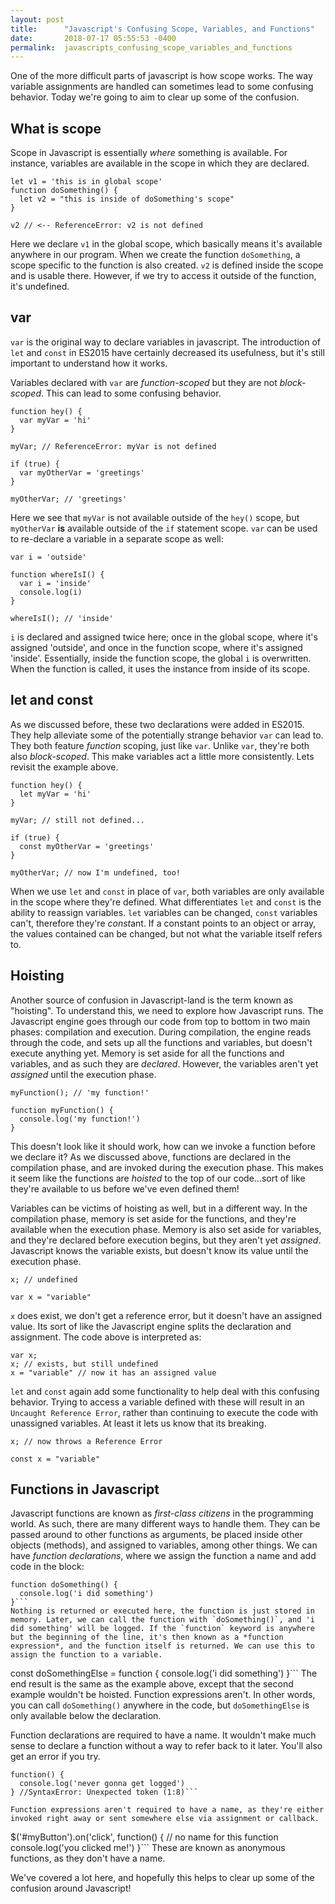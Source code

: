 ```yaml
---
layout: post
title:      "Javascript's Confusing Scope, Variables, and Functions"
date:       2018-07-17 05:55:53 -0400
permalink:  javascripts_confusing_scope_variables_and_functions
---
```



One of the more difficult parts of javascript is how scope works. The way variable assignments are handled can sometimes lead to some confusing behavior. Today we're going to aim to clear up some of the confusion.

## What is scope

Scope in Javascript is essentially *where* something is available. For instance, variables are available in the scope in which they are declared.
```
let v1 = 'this is in global scope'
function doSomething() {
  let v2 = "this is inside of doSomething's scope"
}

v2 // <-- ReferenceError: v2 is not defined
```
Here we declare `v1` in the global scope, which basically means it's available anywhere in our program. When we create the function `doSomething`, a scope specific to the function is also created. `v2` is defined inside the scope and is usable there. However, if we try to access it outside of the function, it's undefined.

## var

`var` is the original way to declare variables in javascript. The introduction of `let` and `const` in ES2015 have certainly decreased its usefulness, but it's still important to understand how it works.

Variables declared with `var` are *function-scoped* but they are not *block-scoped*. This can lead to some confusing behavior.

```
function hey() { 
  var myVar = 'hi'
}

myVar; // ReferenceError: myVar is not defined

if (true) {
  var myOtherVar = 'greetings'
}

myOtherVar; // 'greetings'

```
Here we see that `myVar` is not available outside of the `hey()` scope, but `myOtherVar` **is** available outside of the `if` statement scope.  `var` can be used to re-declare a variable in a separate scope as well:
```
var i = 'outside'

function whereIsI() {
  var i = 'inside'
  console.log(i)
}

whereIsI(); // 'inside'
```
`i` is declared and assigned twice here; once in the global scope, where it's assigned 'outside', and once in the function scope, where it's assigned 'inside'. Essentially, inside the function scope, the global `i` is overwritten. When the function is called, it uses the instance from inside of its scope.

## let and const
As we discussed before, these two declarations were added in ES2015. They help alleviate some of the potentially strange behavior `var` can lead to. They both feature *function* scoping, just like `var`. Unlike `var`, they're both also *block-scoped*. This make variables act a little more consistently. Lets revisit the example above.
```
function hey() { 
  let myVar = 'hi'
}

myVar; // still not defined...

if (true) {
  const myOtherVar = 'greetings'
}

myOtherVar; // now I'm undefined, too!
```
When we use `let` and `const` in place of `var`, both variables are only available in the scope where they're defined. 
What differentiates `let` and `const` is the ability to reassign variables. `let` variables can be changed, `const` variables can't, therefore they're *const*ant. If a constant points to an object or array, the values contained can be changed, but not what the variable itself refers to. 

## Hoisting
Another source of confusion in Javascript-land is the term known as "hoisting". To understand this, we need to explore how Javascript runs. The Javascript engine goes through our code from top to bottom in two main phases: compilation and execution. During compilation, the engine reads through the code, and sets up all the functions and variables, but doesn't execute anything yet. Memory is set aside for all the functions and variables, and as such they are *declared*. However, the variables aren't yet *assigned* until the execution phase. 
```
myFunction(); // 'my function!'

function myFunction() {
  console.log('my function!')
}
```
This doesn't look like it should work, how can we invoke a function before we declare it? As we discussed above, functions are declared in the compilation phase, and are invoked during the execution phase. This makes it seem like the functions are *hoisted* to the top of our code...sort of like they're available to us before we've even defined them!

Variables can be victims of hoisting as well, but in a different way. In the compilation phase, memory is set aside for the functions, and they're available when the execution phase. Memory is also set aside for variables, and they're declared before execution begins, but they aren't yet *assigned*. Javascript knows the variable exists, but doesn't know its value until the execution phase.
```
x; // undefined

var x = "variable"
```
`x` does exist, we don't get a reference error, but it doesn't have an assigned value. Its sort of like the Javascript engine splits the declaration and assignment. The code above is interpreted as:
```
var x;
x; // exists, but still undefined
x = "variable" // now it has an assigned value
```
`let` and `const` again add some functionality to help deal with this confusing behavior. Trying to access a variable defined with these will result in an `Uncaught Reference Error`, rather than continuing to execute the code with unassigned variables. At least it lets us know that its breaking.
```
x; // now throws a Reference Error

const x = "variable"
```

## Functions in Javascript

Javascript functions are known as *first-class citizens* in the programming world. As such, there are many different ways to handle them. They can be passed around to other functions as arguments, be placed inside other objects (methods), and assigned to variables, among other things. 
We can have *function declarations*, where we assign the function a name and add code in the block:
```
function doSomething() {
  console.log('i did something')
}```
Nothing is returned or executed here, the function is just stored in memory. Later, we can call the function with `doSomething()`, and 'i did something' will be logged. If the `function` keyword is anywhere but the beginning of the line, it's then known as a *function expression*, and the function itself is returned. We can use this to assign the function to a variable.
```
const doSomethingElse = function {
  console.log('i did something')
}```
The end result is the same as the example above, except that the second example wouldn't be hoisted. Function expressions aren't. In other words, you can call `doSomething()` anywhere in the code, but `doSomethingElse` is only available below the declaration.

Function declarations are required to have a name. It wouldn't make much sense to declare a function without a way to refer back to it later. You'll also get an error if you try. 
```
function() {
  console.log('never gonna get logged')
} //SyntaxError: Unexpected token (1:8)```

Function expressions aren't required to have a name, as they're either invoked right away or sent somewhere else via assignment or callback.
```
$('#myButton').on('click', function() { // no name for this function
  console.log('you clicked me!')
}```
These are known as anonymous functions, as they don't have a name. 

We've covered a lot here, and hopefully this helps to clear up some of the confusion around Javascript!


